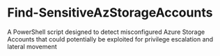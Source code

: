 # Find-SensitiveAzStorageAccounts
A PowerShell script designed to detect misconfigured Azure Storage Accounts that could potentially be exploited for privilege escalation and lateral movement
